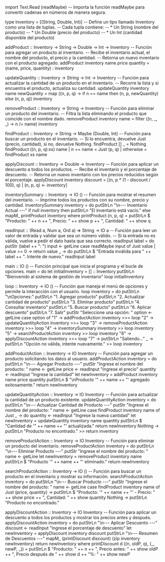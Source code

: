 import Text.Read (readMaybe)
-- Importa la función readMaybe para convertir cadenas en números de manera segura.


type Inventory = [(String, Double, Int)]
-- Define un tipo llamado Inventory como una lista de tuplas.
-- Cada tupla contiene:
-- * Un String (nombre del producto)
-- * Un Double (precio del producto)
-- * Un Int (cantidad disponible del producto)


addProduct :: Inventory -> String -> Double -> Int -> Inventory
-- Función para agregar un producto al inventario.
-- Recibe el inventario actual, el nombre del producto, el precio y la cantidad.
-- Retorna un nuevo inventario con el producto agregado.
addProduct inventory name price quantity = (name, price, quantity) : inventory


updateQuantity :: Inventory -> String -> Int -> Inventory
-- Función para actualizar la cantidad de un producto en el inventario.
-- Recorre la lista y si encuentra el producto, actualiza su cantidad.
updateQuantity inventory name newQuantity =
  map (\(n, p, q) -> if n == name then (n, p, newQuantity) else (n, p, q)) inventory


removeProduct :: Inventory -> String -> Inventory
-- Función para eliminar un producto del inventario.
-- Filtra la lista eliminando el producto que coincide con el nombre dado.
removeProduct inventory name = filter (\(n, _, _) -> n /= name) inventory


findProduct :: Inventory -> String -> Maybe (Double, Int)
-- Función para buscar un producto en el inventario.
-- Si lo encuentra, devuelve Just (precio, cantidad), si no, devuelve Nothing.
findProduct [] _ = Nothing
findProduct ((n, p, q):xs) name
    | n == name = Just (p, q)
    | otherwise = findProduct xs name


applyDiscount :: Inventory -> Double -> Inventory
-- Función para aplicar un descuento a todos los productos.
-- Recibe el inventario y el porcentaje de descuento.
-- Retorna un nuevo inventario con los precios reducidos según el porcentaje.
applyDiscount inventory discount = [(n, p * (1 - discount / 100), q) | (n, p, q) <- inventory]


inventorySummary :: Inventory -> IO ()
-- Función para mostrar el resumen del inventario.
-- Imprime todos los productos con su nombre, precio y cantidad.
inventorySummary inventory = do
    putStrLn "\n--- Inventario Actual ---"
    if null inventory then putStrLn "El inventario está vacío."
    else mapM_ printProduct inventory
  where
    printProduct (n, p, q) = putStrLn $ "Producto: " ++ n ++ ", Precio: " ++ show p ++ ", Cantidad: " ++ show q


readInput :: (Read a, Num a, Ord a) => String -> IO a
-- Función para leer un valor de entrada y validar que sea un número válido.
-- Si la entrada no es válida, vuelve a pedir el dato hasta que sea correcto.
readInput label = do
    putStr (label ++ ": ")
    input <- getLine
    case readMaybe input of
        Just value | value >= 0 -> return value
        _ -> do
            putStrLn $ "Entrada inválida para " ++ label ++ ". Intente de nuevo."
            readInput label


main :: IO ()
-- Función principal que inicia el programa y el bucle de opciones.
main = do
    let initialInventory = [] :: Inventory
    putStrLn "Bienvenido al sistema de gestión de inventario"
    loop initialInventory


loop :: Inventory -> IO ()
-- Función que maneja el menú de opciones y permite la interacción con el usuario.
loop inventory = do
    putStrLn "\nOpciones:"
    putStrLn "1. Agregar producto"
    putStrLn "2. Actualizar cantidad de producto"
    putStrLn "3. Eliminar producto"
    putStrLn "4. Consultar inventario"
    putStrLn "5. Buscar producto"
    putStrLn "6. Aplicar descuento"
    putStrLn "7. Salir"
    putStr "Seleccione una opción: "
    option <- getLine
    case option of
        "1" -> addProductAction inventory >>= loop
        "2" -> updateQuantityAction inventory >>= loop
        "3" -> removeProductAction inventory >>= loop
        "4" -> inventorySummary inventory >> loop inventory
        "5" -> searchProductAction inventory >> loop inventory
        "6" -> applyDiscountAction inventory >>= loop
        "7" -> putStrLn "Saliendo..."
        _   -> putStrLn "Opción no válida, intente nuevamente." >> loop inventory


addProductAction :: Inventory -> IO Inventory
-- Función para agregar un producto solicitando los datos al usuario.
addProductAction inventory = do
    putStrLn "\n--- Agregar Producto ---"
    putStr "Ingrese el nombre del producto: "
    name <- getLine
    price <- readInput "Ingrese el precio"
    quantity <- readInput "Ingrese la cantidad"
    let newInventory = addProduct inventory name price quantity
    putStrLn $ "\nProducto '" ++ name ++ "' agregado exitosamente."
    return newInventory
    

updateQuantityAction :: Inventory -> IO Inventory
-- Función para actualizar la cantidad de un producto existente.
updateQuantityAction inventory = do
    putStrLn "\n--- Actualizar Cantidad de Producto ---"
    putStr "Ingrese el nombre del producto: "
    name <- getLine
    case findProduct inventory name of
        Just _ -> do
            quantity <- readInput "Ingrese la nueva cantidad"
            let newInventory = updateQuantity inventory name quantity
            putStrLn $ "Cantidad de '" ++ name ++ "' actualizada."
            return newInventory
        Nothing -> putStrLn "Producto no encontrado." >> return inventory


removeProductAction :: Inventory -> IO Inventory
-- Función para eliminar un producto del inventario.
removeProductAction inventory = do
    putStrLn "\n--- Eliminar Producto ---"
    putStr "Ingrese el nombre del producto: "
    name <- getLine
    let newInventory = removeProduct inventory name
    putStrLn $ "Producto '" ++ name ++ "' eliminado."
    return newInventory


searchProductAction :: Inventory -> IO ()
-- Función para buscar un producto en el inventario y mostrar su información.
searchProductAction inventory = do
    putStrLn "\n--- Buscar Producto ---"
    putStr "Ingrese el nombre del producto: "
    name <- getLine
    case findProduct inventory name of
        Just (price, quantity) -> putStrLn $ "Producto: '" ++ name ++ "' - Precio: " ++ show price ++ ", Cantidad: " ++ show quantity
        Nothing -> putStrLn "Producto no encontrado."


applyDiscountAction :: Inventory -> IO Inventory
-- Función para aplicar un descuento a todos los productos y mostrar los precios antes y después.
applyDiscountAction inventory = do
    putStrLn "\n--- Aplicar Descuento ---"
    discount <- readInput "Ingrese el porcentaje de descuento"
    let newInventory = applyDiscount inventory discount
    putStrLn "\n--- Resumen de Descuentos ---"
    mapM_ (printDiscount discount) (zip inventory newInventory)
    return newInventory
  where
    printDiscount d ((n, oldP, q), (_, newP, _)) =
        putStrLn $ "Producto: " ++ n ++ ", Precio antes: " ++ show oldP ++ ", Precio después de " ++ show d ++ "%: " ++ show newP

